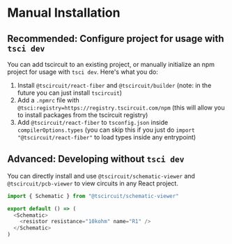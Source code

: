 # Manual Installation

## Recommended: Configure project for usage with `tsci dev`

You can add tscircuit to an existing project, or manually initialize an npm project
for usage with `tsci dev`. Here's what you do:

1. Install `@tscircuit/react-fiber` and `@tscircuit/builder` (note: in the future you can just install `tscircuit`)
2. Add a `.npmrc` file with `@tsci:registry=https://registry.tscircuit.com/npm` (this will allow you to install
   packages from the tscircuit registry)
3. Add `@tscircuit/react-fiber` to `tsconfig.json` inside `compilerOptions.types` (you can skip this if you just do
   `import "@tscircuit/react-fiber"` to load types inside any entrypoint)

## Advanced: Developing without `tsci dev`

You can directly install and use `@tscircuit/schematic-viewer` and `@tscircuit/pcb-viewer` to view
circuits in any React project.

```ts
import { Schematic } from "@tscircuit/schematic-viewer"

export default () => (
  <Schematic>
    <resistor resistance="10kohm" name="R1" />
  </Schematic>
)
```
